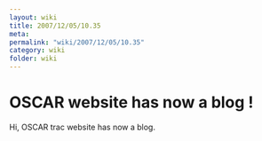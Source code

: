 ```yaml
---
layout: wiki
title: 2007/12/05/10.35
meta: 
permalink: "wiki/2007/12/05/10.35"
category: wiki
folder: wiki
---
```

<!-- Name: 2007/12/05/10.35 -->
<!-- Version: 1 -->
<!-- Author: jparpail -->


# OSCAR website has now a blog !
Hi,
OSCAR trac website has now a blog.
